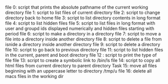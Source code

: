 file 0: script that prints the absolute pathname of the current working directory
file 1: script to list files of current directory
file 2: script to change directory back to home
file 3: script to list directory contents in long format
file 4: script to list hidden files
file 5: script to list files in long format with user and groupd ids displayed numerically and hidden files starting with period
file 6: script to make a directory in a directory
file 7: script to move a file into a directory inside another directory
file 8: script to delete a file from isnide a directory inside another directory
file 9: script to delete a directory
file 10: script to go back to previous directory
file 11: script to list hidden files in the current, parent and boot directory
file 12 : script to print the type of file
file 13: script to create a symbolic link to /bin/ls
file 14: script to copy all html files from current directory to parent directory
Task 15: move all files beginning with an uppercase letter to directory /tmp/u
file 16: delete all macs files in the working dir

